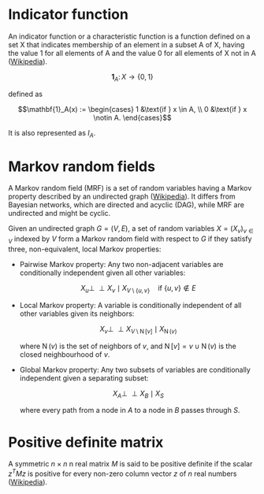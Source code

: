 # Indicator function

An indicator function or a characteristic function is a function defined on a set X that indicates membership of an element in a subset A of X, having the value 1 for all elements of A and the value 0 for all elements of X not in A ([Wikipedia](https://en.wikipedia.org/wiki/Indicator_function)).

$$\mathbf{1}_A \colon X \to \{ 0,1 \}$$

defined as

$$\mathbf{1}_A(x) :=
\begin{cases}
1 &\text{if } x \in A, \\
0 &\text{if } x \notin A.
\end{cases}$$

It is also represented as $I_A$.

# Markov random fields

A Markov random field (MRF) is a set of random variables having a Markov property described by an undirected graph ([Wikipedia](https://en.wikipedia.org/wiki/Markov_random_field)). It differs from Bayesian networks, which are directed and acyclic (DAG), while MRF are undirected and might be cyclic.

Given an undirected graph $G=(V,E)$, a set of random variables $X = (X_v)_{v\in V}$ indexed by $V$ form a Markov random field with respect to $G$ if they satisfy three, non-equivalent, local Markov properties:

- Pairwise Markov property: Any two non-adjacent variables are conditionally independent given all other variables:

  $$X_u \perp\!\!\!\perp X_v \mid X_{V \setminus \{u,v\}} \quad \text{if } \{u,v\} \notin E$$

- Local Markov property: A variable is conditionally independent of all other variables given its neighbors:

  $$X_v \perp\!\!\!\perp X_{V\setminus \operatorname{N}[v]} \mid X_{\operatorname{N}(v)}$$

  where $\operatorname{N}(v)$ is the set of neighbors of $v$, and $\operatorname{N}[v] = v \cup \operatorname{N}(v)$ is the closed neighbourhood of $v$.

- Global Markov property: Any two subsets of variables are conditionally independent given a separating subset:

  $$X_A \perp\!\!\!\perp X_B \mid X_S$$

  where every path from a node in $A$ to a node in $B$ passes through $S$.

# Positive definite matrix

A symmetric $n \times n$ n real matrix $M$ is said to be positive definite if the scalar $z^T M z$ is positive for every non-zero column vector $z$ of $n$ real numbers ([Wikipedia](https://en.wikipedia.org/wiki/Positive-definite_matrix)).
